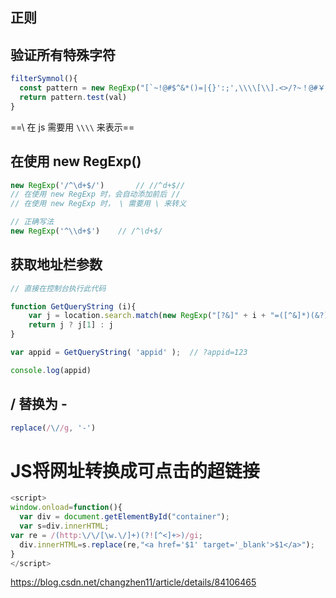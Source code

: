 ## 正则

## 验证所有特殊字符

```js
filterSymnol(){
  const pattern = new RegExp("[`~!@#$^&*()=|{}':;',\\\\[\\].<>/?~！@#￥……&*（）——|{}【】‘；：”“'。，、？%+_]");
  return pattern.test(val)
}
```

==\ 在 js 需要用 `\\\\`  来表示==



## 在使用 new RegExp()

```js
new RegExp('/^\d+$/')		// //^d+$//
// 在使用 new RegExp 时，会自动添加前后 //
// 在使用 new RegExp 时， \ 需要用 \ 来转义

// 正确写法
new RegExp('^\\d+$')	// /^\d+$/
```



## 获取地址栏参数

```js
// 直接在控制台执行此代码

function GetQueryString (i){
    var j = location.search.match(new RegExp("[?&]" + i + "=([^&]*)(&?)", "i"));
    return j ? j[1] : j
}  

var appid = GetQueryString( 'appid' );  // ?appid=123

console.log(appid)
```



## / 替换为 -

```js
replace(/\//g, '-')
```



# JS将网址转换成可点击的超链接

```js
<script>
window.onload=function(){
  var div = document.getElementById("container");
  var s=div.innerHTML;
var re = /(http:\/\/[\w.\/]+)(?![^<]+>)/gi;
  div.innerHTML=s.replace(re,"<a href='$1' target='_blank'>$1</a>");
}
</script>
```

https://blog.csdn.net/changzhen11/article/details/84106465

